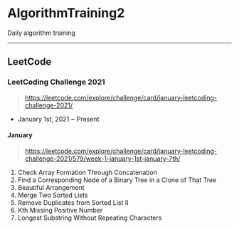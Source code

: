 # AlgorithmTraining2
Daily algorithm training
<hr>

## LeetCode
### LeetCoding Challenge 2021
> https://leetcode.com/explore/challenge/card/january-leetcoding-challenge-2021/

* January 1st, 2021 ~ Present

#### January
> https://leetcode.com/explore/challenge/card/january-leetcoding-challenge-2021/579/week-1-january-1st-january-7th/

1. Check Array Formation Through Concatenation 
2. Find a Corresponding Node of a Binary Tree in a Clone of That Tree
3. Beautiful Arrangement
4. Merge Two Sorted Lists
5. Remove Duplicates from Sorted List II
6. Kth Missing Positive Number
7. Longest Substring Without Repeating Characters

